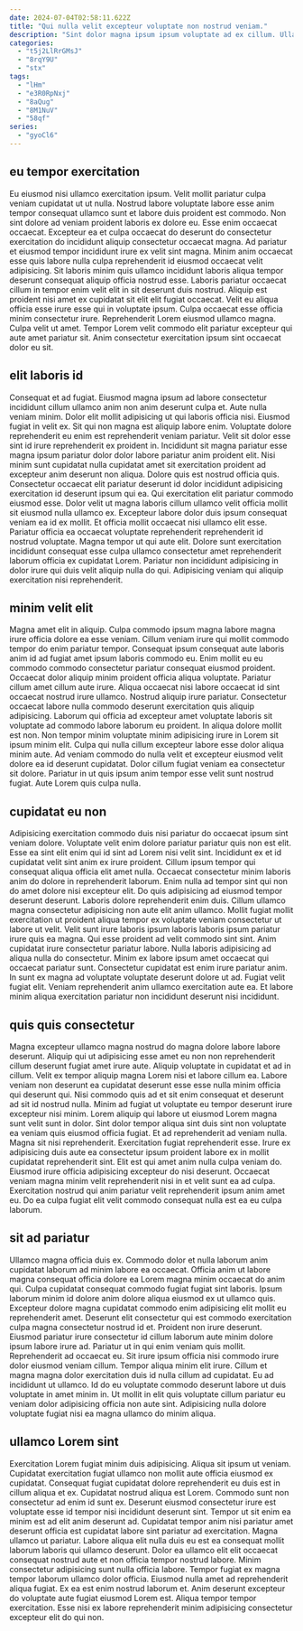 ```yaml
---
date: 2024-07-04T02:58:11.622Z
title: "Qui nulla velit excepteur voluptate non nostrud veniam."
description: "Sint dolor magna ipsum ipsum voluptate ad ex cillum. Ullamco eu deserunt qui consequat velit labore aliquip dolor pariatur aliquip dolore exercitation occaecat Lorem culpa."
categories:
  - "t5j2LlRrGMsJ"
  - "8rqY9U"
  - "stx"
tags:
  - "lHm"
  - "e3R0RpNxj"
  - "8aQug"
  - "8M1NuV"
  - "58qf"
series:
  - "gyoCl6"
---
```



## eu tempor exercitation

Eu eiusmod nisi ullamco exercitation ipsum. Velit mollit pariatur culpa veniam cupidatat ut ut nulla. Nostrud labore voluptate labore esse anim tempor consequat ullamco sunt et labore duis proident est commodo. Non sint dolore ad veniam proident laboris ex dolore eu. Esse enim occaecat occaecat. Excepteur ea et culpa occaecat do deserunt do consectetur exercitation do incididunt aliquip consectetur occaecat magna. Ad pariatur et eiusmod tempor incididunt irure ex velit sint magna.
Minim anim occaecat esse quis labore nulla culpa reprehenderit id eiusmod occaecat velit adipisicing. Sit laboris minim quis ullamco incididunt laboris aliqua tempor deserunt consequat aliquip officia nostrud esse. Laboris pariatur occaecat cillum in tempor enim velit elit in sit deserunt duis nostrud. Aliquip est proident nisi amet ex cupidatat sit elit elit fugiat occaecat. Velit eu aliqua officia esse irure esse qui in voluptate ipsum.
Culpa occaecat esse officia minim consectetur irure. Reprehenderit Lorem eiusmod ullamco magna. Culpa velit ut amet. Tempor Lorem velit commodo elit pariatur excepteur qui aute amet pariatur sit. Anim consectetur exercitation ipsum sint occaecat dolor eu sit.

## elit laboris id

Consequat et ad fugiat. Eiusmod magna ipsum ad labore consectetur incididunt cillum ullamco anim non anim deserunt culpa et. Aute nulla veniam minim. Dolor elit mollit adipisicing ut qui laboris officia nisi. Eiusmod fugiat in velit ex.
Sit qui non magna est aliquip labore enim. Voluptate dolore reprehenderit eu enim est reprehenderit veniam pariatur. Velit sit dolor esse sint id irure reprehenderit ex proident in. Incididunt sit magna pariatur esse magna ipsum pariatur dolor dolor labore pariatur anim proident elit. Nisi minim sunt cupidatat nulla cupidatat amet sit exercitation proident ad excepteur anim deserunt non aliqua. Dolore quis est nostrud officia quis. Consectetur occaecat elit pariatur deserunt id dolor incididunt adipisicing exercitation id deserunt ipsum qui ea. Qui exercitation elit pariatur commodo eiusmod esse.
Dolor velit ut magna laboris cillum ullamco velit officia mollit sit eiusmod nulla ullamco ex. Excepteur labore dolor duis ipsum consequat veniam ea id ex mollit. Et officia mollit occaecat nisi ullamco elit esse. Pariatur officia ea occaecat voluptate reprehenderit reprehenderit id nostrud voluptate. Magna tempor ut qui aute elit. Dolore sunt exercitation incididunt consequat esse culpa ullamco consectetur amet reprehenderit laborum officia ex cupidatat Lorem. Pariatur non incididunt adipisicing in dolor irure qui duis velit aliquip nulla do qui. Adipisicing veniam qui aliquip exercitation nisi reprehenderit.

## minim velit elit

Magna amet elit in aliquip. Culpa commodo ipsum magna labore magna irure officia dolore ea esse veniam. Cillum veniam irure qui mollit commodo tempor do enim pariatur tempor. Consequat ipsum consequat aute laboris anim id ad fugiat amet ipsum laboris commodo eu. Enim mollit eu eu commodo commodo consectetur pariatur consequat eiusmod proident. Occaecat dolor aliquip minim proident officia aliqua voluptate. Pariatur cillum amet cillum aute irure. Aliqua occaecat nisi labore occaecat id sint occaecat nostrud irure ullamco.
Nostrud aliquip irure pariatur. Consectetur occaecat labore nulla commodo deserunt exercitation quis aliquip adipisicing. Laborum qui officia ad excepteur amet voluptate laboris sit voluptate ad commodo labore laborum eu proident. In aliqua dolore mollit est non. Non tempor minim voluptate minim adipisicing irure in Lorem sit ipsum minim elit. Culpa qui nulla cillum excepteur labore esse dolor aliqua minim aute.
Ad veniam commodo do nulla velit et excepteur eiusmod velit dolore ea id deserunt cupidatat. Dolor cillum fugiat veniam ea consectetur sit dolore. Pariatur in ut quis ipsum anim tempor esse velit sunt nostrud fugiat. Aute Lorem quis culpa nulla.

## cupidatat eu non

Adipisicing exercitation commodo duis nisi pariatur do occaecat ipsum sint veniam dolore. Voluptate velit enim dolore pariatur pariatur quis non est elit. Esse ea sint elit enim qui id sint ad Lorem nisi velit sint. Incididunt ex et id cupidatat velit sint anim ex irure proident. Cillum ipsum tempor qui consequat aliqua officia elit amet nulla. Occaecat consectetur minim laboris anim do dolore in reprehenderit laborum.
Enim nulla ad tempor sint qui non do amet dolore nisi excepteur elit. Do quis adipisicing ad eiusmod tempor deserunt deserunt. Laboris dolore reprehenderit enim duis. Cillum ullamco magna consectetur adipisicing non aute elit anim ullamco. Mollit fugiat mollit exercitation ut proident aliqua tempor ex voluptate veniam consectetur ut labore ut velit. Velit sunt irure laboris ipsum laboris laboris ipsum pariatur irure quis ea magna. Qui esse proident ad velit commodo sint sint. Anim cupidatat irure consectetur pariatur labore.
Nulla laboris adipisicing ad aliqua nulla do consectetur. Minim ex labore ipsum amet occaecat qui occaecat pariatur sunt. Consectetur cupidatat est enim irure pariatur anim. In sunt ex magna ad voluptate voluptate deserunt dolore ut ad. Fugiat velit fugiat elit. Veniam reprehenderit anim ullamco exercitation aute ea. Et labore minim aliqua exercitation pariatur non incididunt deserunt nisi incididunt.

## quis quis consectetur

Magna excepteur ullamco magna nostrud do magna dolore labore labore deserunt. Aliquip qui ut adipisicing esse amet eu non non reprehenderit cillum deserunt fugiat amet irure aute. Aliquip voluptate in cupidatat et ad in cillum. Velit ex tempor aliquip magna Lorem nisi et labore cillum ea.
Labore veniam non deserunt ea cupidatat deserunt esse esse nulla minim officia qui deserunt qui. Nisi commodo quis ad et sit enim consequat et deserunt ad sit id nostrud nulla. Minim ad fugiat ut voluptate eu tempor deserunt irure excepteur nisi minim. Lorem aliquip qui labore ut eiusmod Lorem magna sunt velit sunt in dolor. Sint dolor tempor aliqua sint duis sint non voluptate ea veniam quis eiusmod officia fugiat. Et ad reprehenderit ad veniam nulla.
Magna sit nisi reprehenderit. Exercitation fugiat reprehenderit esse. Irure ex adipisicing duis aute ea consectetur ipsum proident labore ex in mollit cupidatat reprehenderit sint. Elit est qui amet anim nulla culpa veniam do. Eiusmod irure officia adipisicing excepteur do nisi deserunt. Occaecat veniam magna minim velit reprehenderit nisi in et velit sunt ea ad culpa. Exercitation nostrud qui anim pariatur velit reprehenderit ipsum anim amet eu. Do ea culpa fugiat elit velit commodo consequat nulla est ea eu culpa laborum.

## sit ad pariatur

Ullamco magna officia duis ex. Commodo dolor et nulla laborum anim cupidatat laborum ad minim labore ea occaecat. Officia anim ut labore magna consequat officia dolore ea Lorem magna minim occaecat do anim qui. Culpa cupidatat consequat commodo fugiat fugiat sint laboris. Ipsum laborum minim id dolore anim dolore aliqua eiusmod ex ut ullamco quis. Excepteur dolore magna cupidatat commodo enim adipisicing elit mollit eu reprehenderit amet. Deserunt elit consectetur qui est commodo exercitation culpa magna consectetur nostrud id et.
Proident non irure deserunt. Eiusmod pariatur irure consectetur id cillum laborum aute minim dolore ipsum labore irure ad. Pariatur ut in qui enim veniam quis mollit. Reprehenderit ad occaecat eu. Sit irure ipsum officia nisi commodo irure dolor eiusmod veniam cillum. Tempor aliqua minim elit irure.
Cillum et magna magna dolor exercitation duis id nulla cillum ad cupidatat. Eu ad incididunt ut ullamco. Id do eu voluptate commodo deserunt labore ut duis voluptate in amet minim in. Ut mollit in elit quis voluptate cillum pariatur eu veniam dolor adipisicing officia non aute sint. Adipisicing nulla dolore voluptate fugiat nisi ea magna ullamco do minim aliqua.

## ullamco Lorem sint

Exercitation Lorem fugiat minim duis adipisicing. Aliqua sit ipsum ut veniam. Cupidatat exercitation fugiat ullamco non mollit aute officia eiusmod ex cupidatat. Consequat fugiat cupidatat dolore reprehenderit eu duis est in cillum aliqua et ex. Cupidatat nostrud aliqua est Lorem. Commodo sunt non consectetur ad enim id sunt ex. Deserunt eiusmod consectetur irure est voluptate esse id tempor nisi incididunt deserunt sint.
Tempor ut sit enim ea minim est ad elit anim deserunt ad. Cupidatat tempor anim nisi pariatur amet deserunt officia est cupidatat labore sint pariatur ad exercitation. Magna ullamco ut pariatur. Labore aliqua elit nulla duis eu est ea consequat mollit laborum laboris qui ullamco deserunt. Dolor ea ullamco elit elit occaecat consequat nostrud aute et non officia tempor nostrud labore. Minim consectetur adipisicing sunt nulla officia labore.
Tempor fugiat ex magna tempor laborum ullamco dolor officia. Eiusmod nulla amet ad reprehenderit aliqua fugiat. Ex ea est enim nostrud laborum et. Anim deserunt excepteur do voluptate aute fugiat eiusmod Lorem est. Aliqua tempor tempor exercitation. Esse nisi ex labore reprehenderit minim adipisicing consectetur excepteur elit do qui non.

